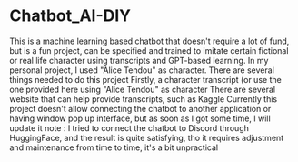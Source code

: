 # Chatbot_AI-DIY
This is a machine learning based chatbot that doesn't require a lot of fund, but is a fun project, can be specified and trained to imitate certain fictional or real life character using transcripts and GPT-based learning. In my personal project, I used "Alice Tendou" as character.
There are several things needed to do this project
Firstly, a character transcript (or use the one provided here using "Alice Tendou" as character
There are several website that can help provide transcripts, such as Kaggle
Currently this project doesn't allow connecting the chatbot to another application or having window pop up interface, but as soon as I got some time, I will update it
note : I tried to connect the chatbot to Discord through HuggingFace, and the result is quite satisfying, tho it requires adjustment and maintenance from time to time, it's a bit unpractical
